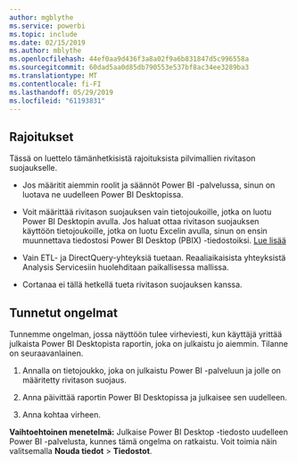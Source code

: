 ```yaml
---
author: mgblythe
ms.service: powerbi
ms.topic: include
ms.date: 02/15/2019
ms.author: mblythe
ms.openlocfilehash: 44ef0aa9d436f3a8a02f9a6b831847d5c996558a
ms.sourcegitcommit: 60dad5aa0d85db790553e537bf8ac34ee3289ba3
ms.translationtype: MT
ms.contentlocale: fi-FI
ms.lasthandoff: 05/29/2019
ms.locfileid: "61193831"
---
```

## <a name="limitations"></a>Rajoitukset

Tässä on luettelo tämänhetkisistä rajoituksista pilvimallien rivitason suojaukselle.

* Jos määritit aiemmin roolit ja säännöt Power BI -palvelussa, sinun on luotava ne uudelleen Power BI Desktopissa.

* Voit määrittää rivitason suojauksen vain tietojoukoille, jotka on luotu Power BI Desktopin avulla. Jos haluat ottaa rivitason suojauksen käyttöön tietojoukoille, jotka on luotu Excelin avulla, sinun on ensin muunnettava tiedostosi Power BI Desktop (PBIX) -tiedostoiksi. [Lue lisää](../desktop-import-excel-workbooks.md)

* Vain ETL- ja DirectQuery-yhteyksiä tuetaan. Reaaliaikaisista yhteyksistä Analysis Servicesiin huolehditaan paikallisessa mallissa.

* Cortanaa ei tällä hetkellä tueta rivitason suojauksen kanssa.

## <a name="known-issues"></a>Tunnetut ongelmat

Tunnemme ongelman, jossa näyttöön tulee virheviesti, kun käyttäjä yrittää julkaista Power BI Desktopista raportin, joka on julkaistu jo aiemmin. Tilanne on seuraavanlainen.

1. Annalla on tietojoukko, joka on julkaistu Power BI -palveluun ja jolle on määritetty rivitason suojaus.

1. Anna päivittää raportin Power BI Desktopissa ja julkaisee sen uudelleen.

1. Anna kohtaa virheen.

**Vaihtoehtoinen menetelmä:** Julkaise Power BI Desktop -tiedosto uudelleen Power BI -palvelusta, kunnes tämä ongelma on ratkaistu. Voit toimia näin valitsemalla **Nouda tiedot** > **Tiedostot**.
